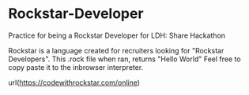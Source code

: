 # Rockstar-Developer
Practice for being a Rockstar Developer for LDH: Share Hackathon

Rockstar is a language created for recruiters looking for "Rockstar Developers". This .rock file when ran, returns "Hello World" Feel free to copy paste it to the inbrowser interpreter. 

url(https://codewithrockstar.com/online)